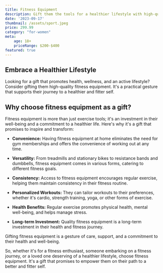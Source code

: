 ```yaml
---
title: Fitness Equipment
description: Gift them the tools for a healthier lifestyle with high-quality fitness equipment.
date: '2023-09-17'
thumbnail: /assets/sport.jpeg
price: 299.99
category: "for-women"
meta:
    age: 18+
    priceRange: $200-$400
featured: true
---
```

## Embrace a Healthier Lifestyle

Looking for a gift that promotes health, wellness, and an active lifestyle? Consider gifting them high-quality fitness equipment. It's a practical gesture that supports their journey to a healthier and fitter self.

## Why choose fitness equipment as a gift?

Fitness equipment is more than just exercise tools; it's an investment in their well-being and a commitment to a healthier life. Here's why it's a gift that promises to inspire and transform:

- **Convenience:** Having fitness equipment at home eliminates the need for gym memberships and offers the convenience of working out at any time.

- **Versatility:** From treadmills and stationary bikes to resistance bands and dumbbells, fitness equipment comes in various forms, catering to different fitness goals.

- **Consistency:** Access to fitness equipment encourages regular exercise, helping them maintain consistency in their fitness routine.

- **Personalized Workouts:** They can tailor workouts to their preferences, whether it's cardio, strength training, yoga, or other forms of exercise.

- **Health Benefits:** Regular exercise promotes physical health, mental well-being, and helps manage stress.

- **Long-term Investment:** Quality fitness equipment is a long-term investment in their health and fitness journey.

Gifting fitness equipment is a gesture of care, support, and a commitment to their health and well-being.

So, whether it's for a fitness enthusiast, someone embarking on a fitness journey, or a loved one deserving of a healthier lifestyle, choose fitness equipment. It's a gift that promises to empower them on their path to a better and fitter self.
